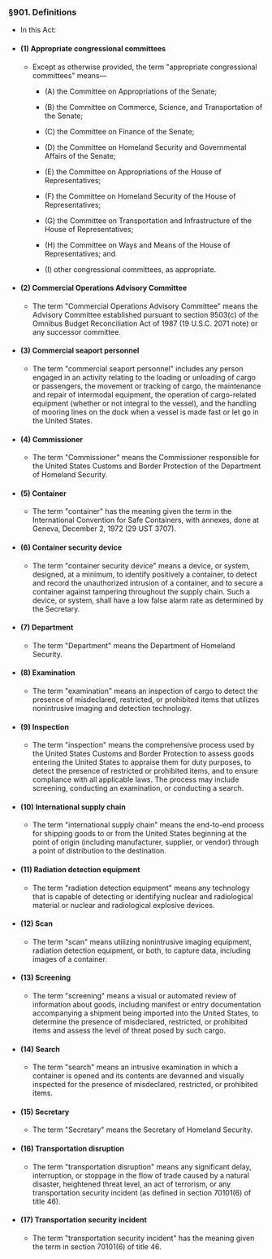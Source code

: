 ### §901. Definitions
* In this Act:

* #### (1) Appropriate congressional committees
  * Except as otherwise provided, the term "appropriate congressional committees" means—

    * (A) the Committee on Appropriations of the Senate;

    * (B) the Committee on Commerce, Science, and Transportation of the Senate;

    * (C) the Committee on Finance of the Senate;

    * (D) the Committee on Homeland Security and Governmental Affairs of the Senate;

    * (E) the Committee on Appropriations of the House of Representatives;

    * (F) the Committee on Homeland Security of the House of Representatives;

    * (G) the Committee on Transportation and Infrastructure of the House of Representatives;

    * (H) the Committee on Ways and Means of the House of Representatives; and

    * (I) other congressional committees, as appropriate.

* #### (2) Commercial Operations Advisory Committee
  * The term "Commercial Operations Advisory Committee" means the Advisory Committee established pursuant to section 9503(c) of the Omnibus Budget Reconciliation Act of 1987 (19 U.S.C. 2071 note) or any successor committee.

* #### (3) Commercial seaport personnel
  * The term "commercial seaport personnel" includes any person engaged in an activity relating to the loading or unloading of cargo or passengers, the movement or tracking of cargo, the maintenance and repair of intermodal equipment, the operation of cargo-related equipment (whether or not integral to the vessel), and the handling of mooring lines on the dock when a vessel is made fast or let go in the United States.

* #### (4) Commissioner
  * The term "Commissioner" means the Commissioner responsible for the United States Customs and Border Protection of the Department of Homeland Security.

* #### (5) Container
  * The term "container" has the meaning given the term in the International Convention for Safe Containers, with annexes, done at Geneva, December 2, 1972 (29 UST 3707).

* #### (6) Container security device
  * The term "container security device" means a device, or system, designed, at a minimum, to identify positively a container, to detect and record the unauthorized intrusion of a container, and to secure a container against tampering throughout the supply chain. Such a device, or system, shall have a low false alarm rate as determined by the Secretary.

* #### (7) Department
  * The term "Department" means the Department of Homeland Security.

* #### (8) Examination
  * The term "examination" means an inspection of cargo to detect the presence of misdeclared, restricted, or prohibited items that utilizes nonintrusive imaging and detection technology.

* #### (9) Inspection
  * The term "inspection" means the comprehensive process used by the United States Customs and Border Protection to assess goods entering the United States to appraise them for duty purposes, to detect the presence of restricted or prohibited items, and to ensure compliance with all applicable laws. The process may include screening, conducting an examination, or conducting a search.

* #### (10) International supply chain
  * The term "international supply chain" means the end-to-end process for shipping goods to or from the United States beginning at the point of origin (including manufacturer, supplier, or vendor) through a point of distribution to the destination.

* #### (11) Radiation detection equipment
  * The term "radiation detection equipment" means any technology that is capable of detecting or identifying nuclear and radiological material or nuclear and radiological explosive devices.

* #### (12) Scan
  * The term "scan" means utilizing nonintrusive imaging equipment, radiation detection equipment, or both, to capture data, including images of a container.

* #### (13) Screening
  * The term "screening" means a visual or automated review of information about goods, including manifest or entry documentation accompanying a shipment being imported into the United States, to determine the presence of misdeclared, restricted, or prohibited items and assess the level of threat posed by such cargo.

* #### (14) Search
  * The term "search" means an intrusive examination in which a container is opened and its contents are devanned and visually inspected for the presence of misdeclared, restricted, or prohibited items.

* #### (15) Secretary
  * The term "Secretary" means the Secretary of Homeland Security.

* #### (16) Transportation disruption
  * The term "transportation disruption" means any significant delay, interruption, or stoppage in the flow of trade caused by a natural disaster, heightened threat level, an act of terrorism, or any transportation security incident (as defined in section 70101(6) of title 46).

* #### (17) Transportation security incident
  * The term "transportation security incident" has the meaning given the term in section 70101(6) of title 46.